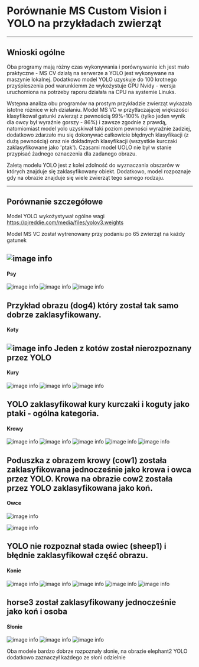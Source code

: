 # Porównanie MS Custom Vision i YOLO na przykładach zwierząt
---
## Wnioski ogólne
Oba programy mają różny czas wykonywania i porównywanie ich jest mało praktyczne - MS CV działą na serwerze a YOLO jest wykonywane na maszynie lokalnej. Dodatkowo model YOLO uzyskuje do 100 krotnego przyśpieszenia pod warunkiemm że wykożystuje GPU Nvidy - wersja uruchomiona na potrzeby raporu działała na CPU na systemie Linuks.

Wstępna analiza obu programów na prostym przykładzie zwierząt wykazała istotne różnice w ich działaniu. Model MS VC w przytłaczającej większości klasyfikował gatunki zwierząt z pewnością 99%-100% (tylko jeden wynik dla owcy był wyraźnie gorszy - 86%) i zawsze zgodnie z prawdą, natomiomiast model yolo uzyskiwał taki poziom pewności wyraźnie żadziej, dodatkowo zdarzało mu się dokonywać całkowicie błędnych klasyfikacji (z dużą pewnością) oraz nie dokładnych klasyfikacji (wszystkie kurczaki zaklasyfikowane jako 'ptak'). Czasami model UOLO nie był w stanie przypisać żadnego oznaczenia dla zadanego obrazu.

Zaletą modelu YOLO jest z kolei zdolność do wyznaczania obszarów w których znajduje się zaklasyfikowany obiekt. Dodatkowo, model rozpoznaje gdy na obrazie znajduje się wiele zwierząt tego samego rodzaju.

---
## Porównanie szczegółowe

Model YOLO wykożystywał ogólne wagi https://pjreddie.com/media/files/yolov3.weights

Model MS VC został wytrenowany przy podaniu po 65 zwierząt na każdy gatunek

![image info](./img/general.png)
---
#### Psy
![image info](./img/dog4.png)
![image info](./yolo_animals/results_dog.PNG)
![image info](./yolo_animals/dog4.PNG)

Przykład obrazu (dog4) który został tak samo dobrze zaklasyfikowany.
---
#### Koty

![image info](./yolo_animals/results_cat.PNG)
Jeden z kotów został nierozpoznany przez YOLO
---
#### Kury
![image info](./img/chicken1.png)
![image info](./yolo_animals/results_chicken.PNG)
![image info](./yolo_animals/chicken1.PNG)

YOLO zaklasyfikował kury kurczaki i koguty jako ptaki - ogólna kategoria.
---
#### Krowy
![image info](./img/cow1.png)
![image info](./img/cow2.png)
![image info](./yolo_animals/results_cow.PNG)
![image info](./yolo_animals/cow1.PNG)
![image info](./yolo_animals/cow2.PNG)

Poduszka z obrazem krowy (cow1) została zaklasyfikowana jednocześnie jako krowa i owca przez YOLO. Krowa na obrazie cow2 została przez YOLO zaklasyfikowana jako koń.
---
#### Owce
![image info](./img/sheep1.png)

![image info](./yolo_animals/sheep1.PNG)

YOLO nie rozpoznał stada owiec (sheep1) i błędnie zaklasyfikował część obrazu.
---
#### Konie
![image info](./img/horse2.png)
![image info](./img/horse3.png)
![image info](./yolo_animals/results_horse.PNG)
![image info](./yolo_animals/horse2.PNG)
![image info](./yolo_animals/horse3.PNG)

horse3 został zaklasyfikowany jednocześnie jako koń i osoba
---
#### Słonie
![image info](./img/elephant2.png)
![image info](./yolo_animals/results_elephant.PNG)
![image info](./yolo_animals/elephant2.PNG)

Oba modele bardzo dobrze rozpoznały słonie, na obrazie elephant2 YOLO dodatkowo zaznaczył każdego ze słoni odzielnie